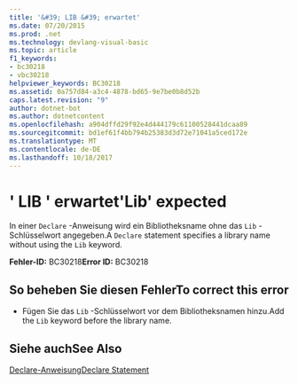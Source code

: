 ```yaml
---
title: '&#39; LIB &#39; erwartet'
ms.date: 07/20/2015
ms.prod: .net
ms.technology: devlang-visual-basic
ms.topic: article
f1_keywords:
- bc30218
- vbc30218
helpviewer_keywords: BC30218
ms.assetid: 0a757d84-a3c4-4878-bd65-9e7be0b8d52b
caps.latest.revision: "9"
author: dotnet-bot
ms.author: dotnetcontent
ms.openlocfilehash: a904dffd29f92e4d444179c61100528441dcaa89
ms.sourcegitcommit: bd1ef61f4bb794b25383d3d72e71041a5ced172e
ms.translationtype: MT
ms.contentlocale: de-DE
ms.lasthandoff: 10/18/2017
---
```

# <a name="39lib39-expected"></a><span data-ttu-id="0d234-102">&#39; LIB &#39; erwartet</span><span class="sxs-lookup"><span data-stu-id="0d234-102">&#39;Lib&#39; expected</span></span>
<span data-ttu-id="0d234-103">In einer `Declare` -Anweisung wird ein Bibliotheksname ohne das `Lib` -Schlüsselwort angegeben.</span><span class="sxs-lookup"><span data-stu-id="0d234-103">A `Declare` statement specifies a library name without using the `Lib` keyword.</span></span>  
  
 <span data-ttu-id="0d234-104">**Fehler-ID:** BC30218</span><span class="sxs-lookup"><span data-stu-id="0d234-104">**Error ID:** BC30218</span></span>  
  
## <a name="to-correct-this-error"></a><span data-ttu-id="0d234-105">So beheben Sie diesen Fehler</span><span class="sxs-lookup"><span data-stu-id="0d234-105">To correct this error</span></span>  
  
-   <span data-ttu-id="0d234-106">Fügen Sie das `Lib` -Schlüsselwort vor dem Bibliotheksnamen hinzu.</span><span class="sxs-lookup"><span data-stu-id="0d234-106">Add the `Lib` keyword before the library name.</span></span>  
  
## <a name="see-also"></a><span data-ttu-id="0d234-107">Siehe auch</span><span class="sxs-lookup"><span data-stu-id="0d234-107">See Also</span></span>  
 [<span data-ttu-id="0d234-108">Declare-Anweisung</span><span class="sxs-lookup"><span data-stu-id="0d234-108">Declare Statement</span></span>](../../visual-basic/language-reference/statements/declare-statement.md)

